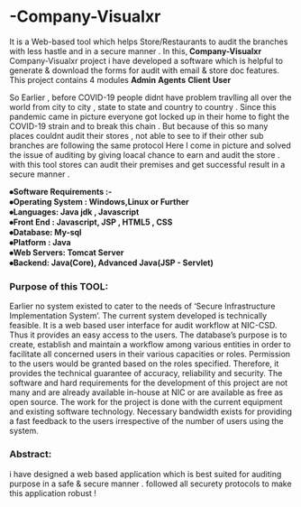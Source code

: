 # -Company-Visualxr
It is a Web-based tool which helps Store/Restaurants to audit the branches with less hastle and in a secure manner . 
In this,<b> Company-Visualxr</b> Company-Visualxr project i have developed a software which is helpful to generate & download the forms for audit with email & store doc features.
This project contains 4 modules 
<b>Admin</b>
<b>Agents</b>
<b>Client</b>
<b>User</b>

So Earlier , before COVID-19 people didnt have problem travlling all over the world  from  city to city , state to state and country to country . Since this pandemic came in picture everyone got locked up in their home to fight the COVID-19 strain and to break this chain . But because of this so many places couldnt audit their stores , not able to see to if their other sub branches are following the same protocol Here I come in picture and solved the issue of auditing by giving loacal chance to earn and audit the store . with this tool stores can audit their premises and get successful result in a secure manner .



<b>⦁Software Requirements :-<br>
⦁Operating System : Windows,Linux or Further<br>
⦁Languages: Java jdk  , Javascript<br>
⦁Front End : Javascript, JSP , HTML5 , CSS <br>
⦁Database: My-sql<br>
⦁Platform : Java<br>
⦁Web Servers: Tomcat Server<br>
⦁Backend: Java(Core), Advanced Java(JSP - Servlet)</b>


   
### Purpose of this TOOL:
Earlier no system existed to cater to the needs of ‘Secure Infrastructure Implementation System’. The current system developed is technically feasible. It is a web based user interface for audit workflow at NIC-CSD. Thus it provides an easy access to the users. The database’s purpose is to create, establish and maintain a workflow among various entities in order to facilitate all concerned users in their various capacities or roles. Permission to the users would be granted based on the roles specified. Therefore, it provides the technical guarantee of accuracy, reliability and security. The software and hard requirements for the development of this project are not many and are already available in-house at NIC or are available as free as open source. The work for the project is done with the current equipment and existing software technology. Necessary bandwidth exists for providing a fast feedback to the users irrespective of the number of users using the system.



   
### Abstract: 
i have designed a web based application which is best suited for auditing purpose in a safe & secure manner . followed all securety protocols to make this application robust ! 

